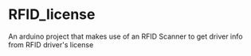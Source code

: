 # RFID_license
An arduino project that makes use of an RFID Scanner to get driver info from RFID driver's license
